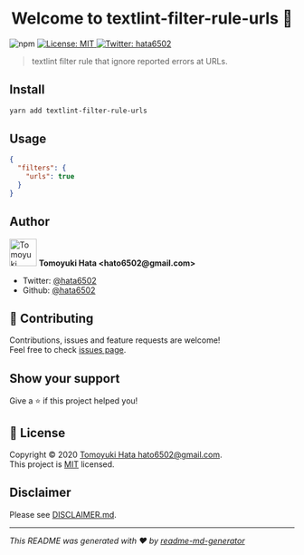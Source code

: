 <h1 align="center">Welcome to textlint-filter-rule-urls 👋</h1>
<p>
  <img alt="npm" src="https://img.shields.io/npm/v/textlint-filter-rule-urls" />
  <a href="https://github.com/hata6502/textlint-filter-rule-urls/blob/master/LICENSE" target="_blank">
    <img alt="License: MIT" src="https://img.shields.io/badge/License-MIT-yellow.svg" />
  </a>
  <a href="https://twitter.com/hata6502" target="_blank">
    <img alt="Twitter: hata6502" src="https://img.shields.io/twitter/follow/hata6502.svg?style=social" />
  </a>
</p>

> textlint filter rule that ignore reported errors at URLs.

## Install

```sh
yarn add textlint-filter-rule-urls
```

## Usage

```json
{
  "filters": {
    "urls": true
  }
}
```

## Author

<p>
  <img alt="Tomoyuki Hata" src="https://avatars.githubusercontent.com/hata6502" width="48" />
  <b>Tomoyuki Hata &lt;hato6502@gmail.com&gt;</b>
</p>

- Twitter: [@hata6502](https://twitter.com/hata6502)
- Github: [@hata6502](https://github.com/hata6502)

## 🤝 Contributing

Contributions, issues and feature requests are welcome!<br />Feel free to check [issues page](https://github.com/hata6502/textlint-filter-rule-urls/issues).

## Show your support

Give a ⭐️ if this project helped you!

## 📝 License

Copyright © 2020 [Tomoyuki Hata <hato6502@gmail.com>](https://github.com/hata6502).<br />
This project is [MIT](https://github.com/hata6502/textlint-filter-rule-urls/blob/master/LICENSE) licensed.

## Disclaimer

Please see [DISCLAIMER.md](https://github.com/hata6502/textlint-filter-rule-urls/blob/master/DISCLAIMER.md).

---

_This README was generated with ❤️ by [readme-md-generator](https://github.com/kefranabg/readme-md-generator)_
